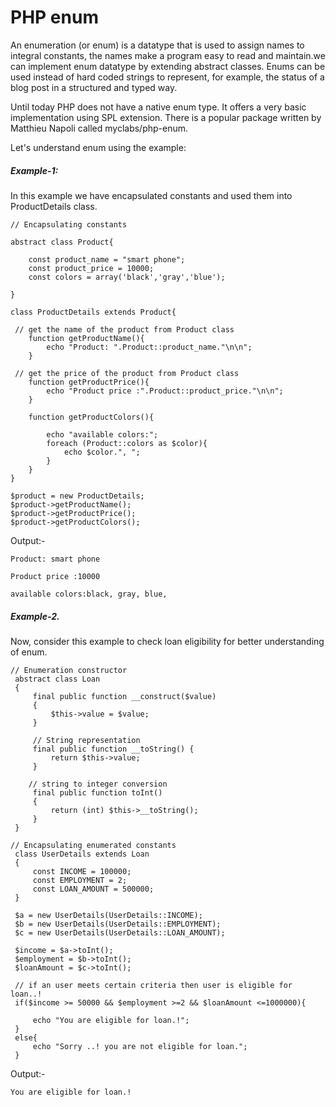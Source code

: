 # PHP enum

An enumeration (or enum) is a datatype that is used to assign names to integral constants, 
 the names make a program easy to read and maintain.we can implement enum datatype by extending abstract classes. Enums can be used instead of hard coded strings to represent, for example, the status of a blog post in a structured and typed way.
 
 Until today PHP does not have a native enum type. It offers a very basic  implementation using SPL extension. There is a popular package written by Matthieu Napoli called myclabs/php-enum.

Let's understand enum using the example:

##### Example-1:

In this example we have encapsulated constants and used them into ProductDetails class.

    // Encapsulating constants 

    abstract class Product{
    
        const product_name = "smart phone";
        const product_price = 10000;
        const colors = array('black','gray','blue');
    
    }
    
    class ProductDetails extends Product{
     
     // get the name of the product from Product class
        function getProductName(){
            echo "Product: ".Product::product_name."\n\n";
        }
        
     // get the price of the product from Product class
        function getProductPrice(){
            echo "Product price :".Product::product_price."\n\n";
        }
    
        function getProductColors(){
        
            echo "available colors:";
            foreach (Product::colors as $color){
                echo $color.", ";
            }
        }
    }
    
    $product = new ProductDetails;
    $product->getProductName();
    $product->getProductPrice();
    $product->getProductColors();
    
  Output:-
    
    Product: smart phone

    Product price :10000

    available colors:black, gray, blue, 
   
##### Example-2.

Now, consider this example to check loan eligibility for better understanding of enum.

    // Enumeration constructor 
     abstract class Loan
     {
         final public function __construct($value)
         {
             $this->value = $value;
         }
     
         // String representation
         final public function __toString() {
             return $this->value;
         }
        
        // string to integer conversion
         final public function toInt()
         {
             return (int) $this->__toString();
         }
     }
        
    // Encapsulating enumerated constants 
     class UserDetails extends Loan
     {
         const INCOME = 100000;
         const EMPLOYMENT = 2;
         const LOAN_AMOUNT = 500000;
     }
     
     $a = new UserDetails(UserDetails::INCOME);
     $b = new UserDetails(UserDetails::EMPLOYMENT);
     $c = new UserDetails(UserDetails::LOAN_AMOUNT);
     
     $income = $a->toInt();
     $employment = $b->toInt();
     $loanAmount = $c->toInt();
     
     // if an user meets certain criteria then user is eligible for loan..!
     if($income >= 50000 && $employment >=2 && $loanAmount <=1000000){
     
         echo "You are eligible for loan.!";
     }
     else{
         echo "Sorry ..! you are not eligible for loan.";
     }
 
 Output:-
 
    You are eligible for loan.!


